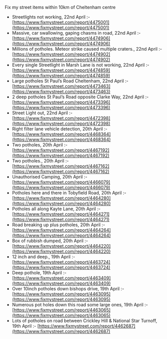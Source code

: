 Fix my street items within 10km of Cheltenham centre

<!-- fix_marker starts -->

- Streetlights not working, 22nd April :- [https://www.fixmystreet.com/report/4475001](https://www.fixmystreet.com/report/4475001)
- Massive, car swallowing, gaping chasms in road, 22nd April :- [https://www.fixmystreet.com/report/4474906](https://www.fixmystreet.com/report/4474906)
- Millions of potholes. Meteor strike caused multiple craters., 22nd April :- [https://www.fixmystreet.com/report/4474902](https://www.fixmystreet.com/report/4474902)
- Every single Streetlight in Marsh Lane is not working, 22nd April :- [https://www.fixmystreet.com/report/4474859](https://www.fixmystreet.com/report/4474859)
- Large potholes St Paul’s Road Cheltenham, 22nd April :- [https://www.fixmystreet.com/report/4473463](https://www.fixmystreet.com/report/4473463)
- 2 deep potholes St Paul’s Road opposite Clarke Way, 22nd April :- [https://www.fixmystreet.com/report/4473396](https://www.fixmystreet.com/report/4473396)
- Street Light out, 22nd April :- [https://www.fixmystreet.com/report/4472398](https://www.fixmystreet.com/report/4472398)
- Right filter lane vehicle detection, 20th April :- [https://www.fixmystreet.com/report/4468364](https://www.fixmystreet.com/report/4468364)
- Two potholes, 20th April :- [https://www.fixmystreet.com/report/4467192](https://www.fixmystreet.com/report/4467192)
- Two potholes., 20th April :- [https://www.fixmystreet.com/report/4467162](https://www.fixmystreet.com/report/4467162)
- Unauthorised Camping, 20th April :- [https://www.fixmystreet.com/report/4466079](https://www.fixmystreet.com/report/4466079)
- Potholes here and there in Tobyfield Road, 20th April :- [https://www.fixmystreet.com/report/4464280](https://www.fixmystreet.com/report/4464280)
- Potholes all along Kayte Lane, 20th April :- [https://www.fixmystreet.com/report/4464271](https://www.fixmystreet.com/report/4464271)
- Road breaking up plus potholes, 20th April :- [https://www.fixmystreet.com/report/4464264](https://www.fixmystreet.com/report/4464264)
- Box of rubbish dumped, 20th April :- [https://www.fixmystreet.com/report/4464220](https://www.fixmystreet.com/report/4464220)
- 12 inch and deep., 19th April :- [https://www.fixmystreet.com/report/4463724](https://www.fixmystreet.com/report/4463724)
- Deep pothole, 19th April :- [https://www.fixmystreet.com/report/4463409](https://www.fixmystreet.com/report/4463409)
- Over 10inch potholes down bishops drive, 19th April :- [https://www.fixmystreet.com/report/4463095](https://www.fixmystreet.com/report/4463095)
- Numerous pot holes down this road some large ones, 19th April :- [https://www.fixmystreet.com/report/4463065](https://www.fixmystreet.com/report/4463065)
- Lots of potholes on road between Crickley Hill & National Star Turnoff, 19th April :- [https://www.fixmystreet.com/report/4462687](https://www.fixmystreet.com/report/4462687)

<!-- fix_marker ends -->